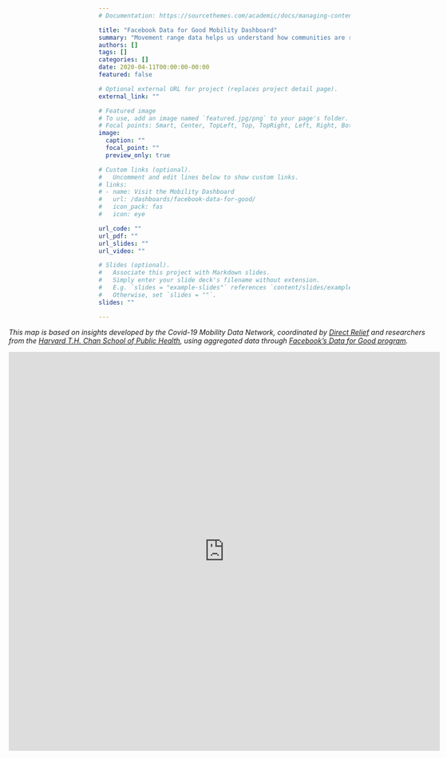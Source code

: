 ```yaml
---
# Documentation: https://sourcethemes.com/academic/docs/managing-content/

title: "Facebook Data for Good Mobility Dashboard"
summary: "Movement range data helps us understand how communities are responding to COVID-19 physical distancing interventions in states and counties across the country. This anonymized, aggregated mobility data offers insights into how often people have been moving outside their home area or staying put since February 29, when interventions were first implemented."
authors: []
tags: []
categories: []
date: 2020-04-11T00:00:00-00:00
featured: false

# Optional external URL for project (replaces project detail page).
external_link: ""

# Featured image
# To use, add an image named `featured.jpg/png` to your page's folder.
# Focal points: Smart, Center, TopLeft, Top, TopRight, Left, Right, BottomLeft, Bottom, BottomRight.
image:
  caption: ""
  focal_point: ""
  preview_only: true

# Custom links (optional).
#   Uncomment and edit lines below to show custom links.
# links:
# - name: Visit the Mobility Dashboard
#   url: /dashboards/facebook-data-for-good/
#   icon_pack: fas
#   icon: eye

url_code: ""
url_pdf: ""
url_slides: ""
url_video: ""

# Slides (optional).
#   Associate this project with Markdown slides.
#   Simply enter your slide deck's filename without extension.
#   E.g. `slides = "example-slides"` references `content/slides/example-slides.md`.
#   Otherwise, set `slides = ""`.
slides: ""

---
```


<div id="fb-iframe" style="margin-left:calc(50% - 45vw);width: 90vw;">

_This map is based on insights developed by the Covid-19 Mobility Data Network, coordinated by [Direct Relief](https://www.directrelief.org) and researchers from the [Harvard T.H. Chan School of Public Health](https://www.hsph.harvard.edu), using aggregated data through [Facebook’s Data for Good program](https://dataforgood.fb.com/docs/covid19/)._

  <iframe
        src="https://visualization.covid19mobility.org"
        width="100%"
        height="800px"
        style="border:none;">
  </iframe>

